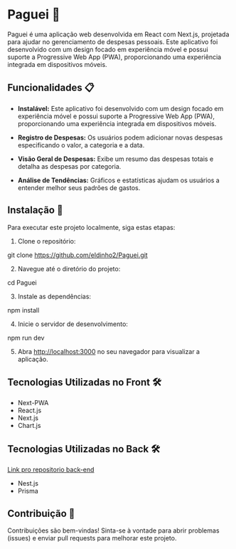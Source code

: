 # Paguei 💸

Paguei é uma aplicação web desenvolvida em React com Next.js, projetada para ajudar no gerenciamento de despesas pessoais. Este aplicativo foi desenvolvido com um design focado em experiência móvel e possui suporte a Progressive Web App (PWA), proporcionando uma experiência integrada em dispositivos móveis.

## Funcionalidades 📋

- **Instalável:** Este aplicativo foi desenvolvido com um design focado em experiência móvel e possui suporte a Progressive Web App (PWA), proporcionando uma experiência integrada em dispositivos móveis.

- **Registro de Despesas:** Os usuários podem adicionar novas despesas especificando o valor, a categoria e a data.
  
- **Visão Geral de Despesas:** Exibe um resumo das despesas totais e detalha as despesas por categoria.

- **Análise de Tendências:** Gráficos e estatísticas ajudam os usuários a entender melhor seus padrões de gastos.

## Instalação 🚀

Para executar este projeto localmente, siga estas etapas:

1. Clone o repositório:

git clone https://github.com/eldinho2/Paguei.git

2. Navegue até o diretório do projeto:

cd Paguei

3. Instale as dependências:

npm install

4. Inicie o servidor de desenvolvimento:

npm run dev

5. Abra [http://localhost:3000](http://localhost:3000) no seu navegador para visualizar a aplicação.

## Tecnologias Utilizadas no Front 🛠️

- Next-PWA
- React.js
- Next.js
- Chart.js

## Tecnologias Utilizadas no Back 🛠️

[Link pro repositorio back-end](https://github.com/eldinho2/Paguei-Back-End)

- Nest.js
- Prisma


## Contribuição 🤝

Contribuições são bem-vindas! Sinta-se à vontade para abrir problemas (issues) e enviar pull requests para melhorar este projeto.